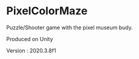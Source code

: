 # PixelColorMaze
Puzzle/Shooter game with the pixel museum budy.

Produced on Unity

Version : 2020.3.8f1
